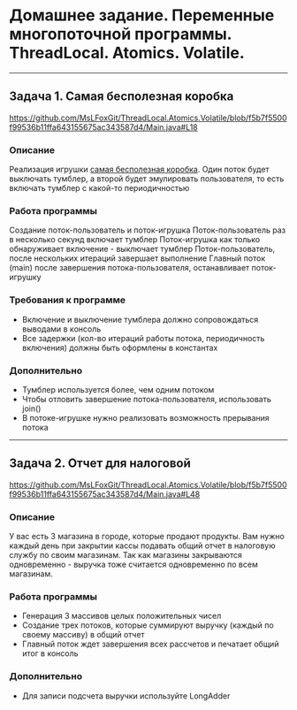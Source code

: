 # Домашнее задание. Переменные многопоточной программы. ThreadLocal. Atomics. Volatile.
___
## Задача 1. Самая бесполезная коробка 
https://github.com/MsLFoxGit/ThreadLocal.Atomics.Volatile/blob/f5b7f5500f99536b11ffa643155675ac343587d4/Main.java#L18
### Описание
Реализация игрушки [cамая бесполезная коробка]( http://www.youtube.com/watch?v=tGCW8xftdOA). Один поток будет выключать тумблер, а второй будет эмулировать пользователя, то есть включать тумблер с какой-то периодичностью

### Работа программы
Создание поток-пользователь и поток-игрушка
Поток-пользователь раз в несколько секунд включает тумблер
Поток-игрушка как только обнаруживает включение - выключает тумблер
Поток-пользователь, после нескольких итераций завершает выполнение
Главный поток (main) после завершения потока-пользователя, останавливает поток-игрушку
### Требования к программе
- Включение и выключение тумблера должно сопровождаться выводами в консоль
- Все задержки (кол-во итераций работы потока, периодичность включения) должны быть оформлены в константах
### Дополнительно
- Тумблер используется более, чем одним потоком
- Чтобы отловить завершение потока-пользователя, использовать join()
- В потоке-игрушке нужно реализовать возможность прерывания потока 
____
## Задача 2. Отчет для налоговой 
https://github.com/MsLFoxGit/ThreadLocal.Atomics.Volatile/blob/f5b7f5500f99536b11ffa643155675ac343587d4/Main.java#L48
### Описание
У вас есть 3 магазина в городе, которые продают продукты. Вам нужно каждый день при закрытии кассы подавать общий отчет в налоговую службу по своим магазинам. Так как магазины закрываются одновременно - выручка тоже считается одновременно по всем магазинам.

### Работа программы
- Генерация 3 массивов целых положительных чисел
- Создание трех потоков, которые суммируют выручку (каждый по своему массиву) в общий отчет
- Главный поток ждет завершения всех рассчетов и печатает общий итог в консоль
### Дополнительно
- Для записи подсчета выручки используйте LongAdder
